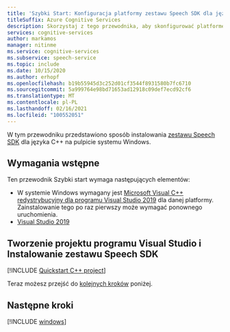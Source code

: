 ```yaml
---
title: 'Szybki Start: Konfiguracja platformy zestawu Speech SDK dla języka C++ (Windows) — usługa mowy'
titleSuffix: Azure Cognitive Services
description: Skorzystaj z tego przewodnika, aby skonfigurować platformę dla języka C++ na pulpicie systemu Windows z zestawem SDK usługi Speech Service.
services: cognitive-services
author: markamos
manager: nitinme
ms.service: cognitive-services
ms.subservice: speech-service
ms.topic: include
ms.date: 10/15/2020
ms.author: erhopf
ms.openlocfilehash: b19b55945d3c252d01cf3544f8931580b7fc6710
ms.sourcegitcommit: 5a999764e98bd71653ad12918c09def7ecd92cf6
ms.translationtype: MT
ms.contentlocale: pl-PL
ms.lasthandoff: 02/16/2021
ms.locfileid: "100552051"
---
```

W tym przewodniku przedstawiono sposób instalowania [zestawu Speech SDK](~/articles/cognitive-services/speech-service/speech-sdk.md) dla języka C++ na pulpicie systemu Windows.

## <a name="prerequisites"></a>Wymagania wstępne

Ten przewodnik Szybki start wymaga następujących elementów:

* W systemie Windows wymagany jest [Microsoft Visual C++ redystrybucyjny dla programu Visual Studio 2019](https://support.microsoft.com/en-us/topic/the-latest-supported-visual-c-downloads-2647da03-1eea-4433-9aff-95f26a218cc0) dla danej platformy. Zainstalowanie tego po raz pierwszy może wymagać ponownego uruchomienia.
* [Visual Studio 2019](https://visualstudio.microsoft.com/downloads/)

## <a name="create-a-visual-studio-project-and-install-the-speech-sdk"></a>Tworzenie projektu programu Visual Studio i Instalowanie zestawu Speech SDK

[!INCLUDE [Quickstart C++ project](~/includes/cognitive-services-speech-service-quickstart-cpp-create-proj.md)]

Teraz możesz przejść do [kolejnych kroków](#next-steps) poniżej.

## <a name="next-steps"></a>Następne kroki

[!INCLUDE [windows](../quickstart-list.md)]